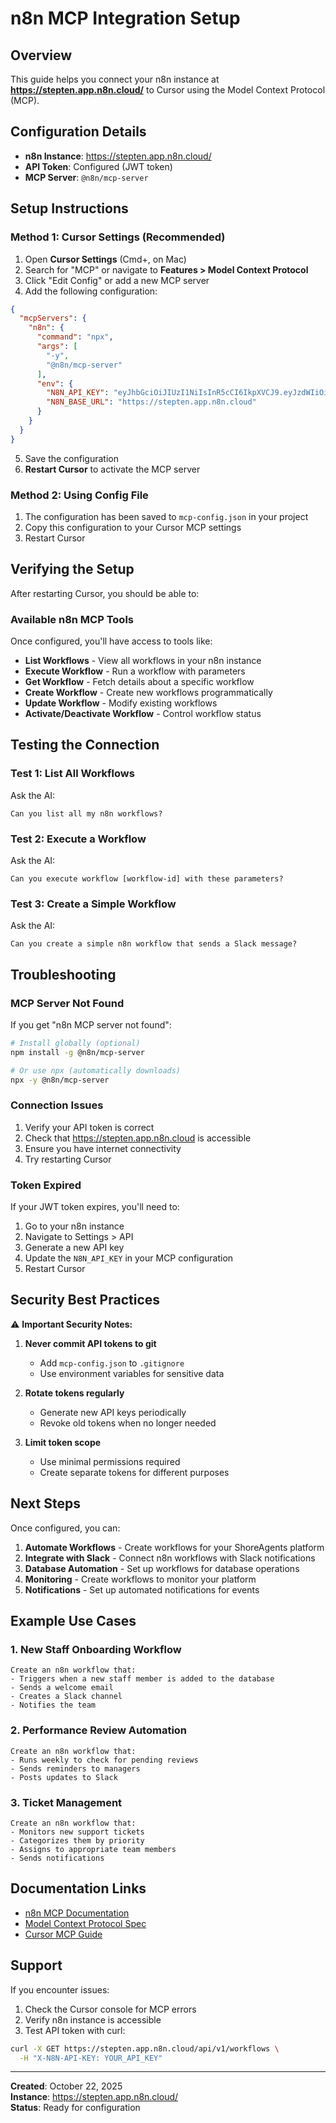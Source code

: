 # n8n MCP Integration Setup

## Overview

This guide helps you connect your n8n instance at **https://stepten.app.n8n.cloud/** to Cursor using the Model Context Protocol (MCP).

## Configuration Details

- **n8n Instance**: https://stepten.app.n8n.cloud/
- **API Token**: Configured (JWT token)
- **MCP Server**: `@n8n/mcp-server`

## Setup Instructions

### Method 1: Cursor Settings (Recommended)

1. Open **Cursor Settings** (Cmd+, on Mac)
2. Search for "MCP" or navigate to **Features > Model Context Protocol**
3. Click "Edit Config" or add a new MCP server
4. Add the following configuration:

```json
{
  "mcpServers": {
    "n8n": {
      "command": "npx",
      "args": [
        "-y",
        "@n8n/mcp-server"
      ],
      "env": {
        "N8N_API_KEY": "eyJhbGciOiJIUzI1NiIsInR5cCI6IkpXVCJ9.eyJzdWIiOiIxNGRkNGE1Yi02NWNhLTQwMjktYjQ1Zi0xMzFmNzNlODEwNGQiLCJpc3MiOiJuOG4iLCJhdWQiOiJwdWJsaWMtYXBpIiwiaWF0IjoxNjExMTk5NDR9.-RvaXRwajrWG-FX60L2mnV7g7OKmJNbLc8cI8vgs2mE",
        "N8N_BASE_URL": "https://stepten.app.n8n.cloud"
      }
    }
  }
}
```

5. Save the configuration
6. **Restart Cursor** to activate the MCP server

### Method 2: Using Config File

1. The configuration has been saved to `mcp-config.json` in your project
2. Copy this configuration to your Cursor MCP settings
3. Restart Cursor

## Verifying the Setup

After restarting Cursor, you should be able to:

### Available n8n MCP Tools

Once configured, you'll have access to tools like:

- **List Workflows** - View all workflows in your n8n instance
- **Execute Workflow** - Run a workflow with parameters
- **Get Workflow** - Fetch details about a specific workflow
- **Create Workflow** - Create new workflows programmatically
- **Update Workflow** - Modify existing workflows
- **Activate/Deactivate Workflow** - Control workflow status

## Testing the Connection

### Test 1: List All Workflows

Ask the AI:
```
Can you list all my n8n workflows?
```

### Test 2: Execute a Workflow

Ask the AI:
```
Can you execute workflow [workflow-id] with these parameters?
```

### Test 3: Create a Simple Workflow

Ask the AI:
```
Can you create a simple n8n workflow that sends a Slack message?
```

## Troubleshooting

### MCP Server Not Found
If you get "n8n MCP server not found":
```bash
# Install globally (optional)
npm install -g @n8n/mcp-server

# Or use npx (automatically downloads)
npx -y @n8n/mcp-server
```

### Connection Issues
1. Verify your API token is correct
2. Check that https://stepten.app.n8n.cloud is accessible
3. Ensure you have internet connectivity
4. Try restarting Cursor

### Token Expired
If your JWT token expires, you'll need to:
1. Go to your n8n instance
2. Navigate to Settings > API
3. Generate a new API key
4. Update the `N8N_API_KEY` in your MCP configuration
5. Restart Cursor

## Security Best Practices

⚠️ **Important Security Notes:**

1. **Never commit API tokens to git**
   - Add `mcp-config.json` to `.gitignore`
   - Use environment variables for sensitive data

2. **Rotate tokens regularly**
   - Generate new API keys periodically
   - Revoke old tokens when no longer needed

3. **Limit token scope**
   - Use minimal permissions required
   - Create separate tokens for different purposes

## Next Steps

Once configured, you can:

1. **Automate Workflows** - Create workflows for your ShoreAgents platform
2. **Integrate with Slack** - Connect n8n workflows with Slack notifications
3. **Database Automation** - Set up workflows for database operations
4. **Monitoring** - Create workflows to monitor your platform
5. **Notifications** - Set up automated notifications for events

## Example Use Cases

### 1. New Staff Onboarding Workflow
```
Create an n8n workflow that:
- Triggers when a new staff member is added to the database
- Sends a welcome email
- Creates a Slack channel
- Notifies the team
```

### 2. Performance Review Automation
```
Create an n8n workflow that:
- Runs weekly to check for pending reviews
- Sends reminders to managers
- Posts updates to Slack
```

### 3. Ticket Management
```
Create an n8n workflow that:
- Monitors new support tickets
- Categorizes them by priority
- Assigns to appropriate team members
- Sends notifications
```

## Documentation Links

- [n8n MCP Documentation](https://docs.n8n.io/integrations/mcp/)
- [Model Context Protocol Spec](https://modelcontextprotocol.io/)
- [Cursor MCP Guide](https://docs.cursor.com/context/model-context-protocol)

## Support

If you encounter issues:
1. Check the Cursor console for MCP errors
2. Verify n8n instance is accessible
3. Test API token with curl:

```bash
curl -X GET https://stepten.app.n8n.cloud/api/v1/workflows \
  -H "X-N8N-API-KEY: YOUR_API_KEY"
```

---

**Created**: October 22, 2025  
**Instance**: https://stepten.app.n8n.cloud/  
**Status**: Ready for configuration


